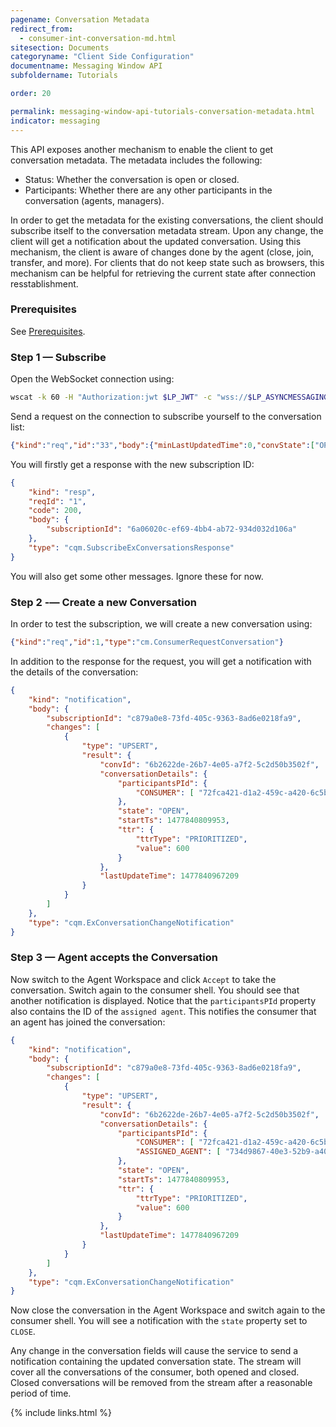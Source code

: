 ```yaml
---
pagename: Conversation Metadata
redirect_from:
  - consumer-int-conversation-md.html
sitesection: Documents
categoryname: "Client Side Configuration"
documentname: Messaging Window API
subfoldername: Tutorials

order: 20

permalink: messaging-window-api-tutorials-conversation-metadata.html
indicator: messaging
---
```


This API exposes another mechanism to enable the client to get conversation metadata. The metadata includes the following:

* Status: Whether the conversation is open or closed.
* Participants: Whether there are any other participants in the conversation (agents, managers).

In order to get the metadata for the existing conversations, the client should subscribe itself to the conversation metadata stream. Upon any change, the client will get a notification about the updated conversation. Using this mechanism, the client is aware of changes done by the agent (close, join, transfer, and more). For clients that do not keep state such as browsers, this mechanism can be helpful for retrieving the current state after connection resstablishment.

### Prerequisites

See [Prerequisites](consumer-int-get-msg.html#prerequisites).

### Step 1 — Subscribe

Open the WebSocket connection using:

```sh
wscat -k 60 -H "Authorization:jwt $LP_JWT" -c "wss://$LP_ASYNCMESSAGINGENT/ws_api/account/$LP_ACCOUNT/messaging/consumer?v=3"
```

Send a request on the connection to subscribe yourself to the conversation list:

```json
{"kind":"req","id":"33","body":{"minLastUpdatedTime":0,"convState":["OPEN","CLOSE"]},"type":"cqm.SubscribeExConversations"    }
```

You will firstly get a response with the new subscription ID:

```json
{
	"kind": "resp",
	"reqId": "1",
	"code": 200,
	"body": {
		"subscriptionId": "6a06020c-ef69-4bb4-ab72-934d032d106a"
	},
	"type": "cqm.SubscribeExConversationsResponse"
}
```

You will also get some other messages. Ignore these for now.

### Step 2 -— Create a new Conversation

In order to test the subscription, we will create a new conversation using:

```json
{"kind":"req","id":1,"type":"cm.ConsumerRequestConversation"}
```

In addition to the response for the request, you will get a notification with the details of the conversation:

```json
{
	"kind": "notification",
	"body": {
		"subscriptionId": "c879a0e8-73fd-405c-9363-8ad6e0218fa9",
		"changes": [
			{
				"type": "UPSERT",
				"result": {
					"convId": "6b2622de-26b7-4e05-a7f2-5c2d50b3502f",
					"conversationDetails": {
						"participantsPId": {
							"CONSUMER": [ "72fca421-d1a2-459c-a420-6c5b1f3e75b0" ]
						},
						"state": "OPEN",
						"startTs": 1477840809953,
						"ttr": {
							"ttrType": "PRIORITIZED",
							"value": 600
						}
					},
					"lastUpdateTime": 1477840967209
				}
			}
		]
	},
	"type": "cqm.ExConversationChangeNotification"
}
```

### Step 3 — Agent accepts the Conversation

Now switch to the Agent Workspace and click ``Accept`` to take the conversation. Switch again to the consumer shell. You should see that another notification is displayed. Notice that the ``participantsPId`` property also contains the ID of the ``assigned agent``. This notifies the consumer that an agent has joined the conversation:

```json
{
	"kind": "notification",
	"body": {
		"subscriptionId": "c879a0e8-73fd-405c-9363-8ad6e0218fa9",
		"changes": [
			{
				"type": "UPSERT",
				"result": {
					"convId": "6b2622de-26b7-4e05-a7f2-5c2d50b3502f",
					"conversationDetails": {
						"participantsPId": {
							"CONSUMER": [ "72fca421-d1a2-459c-a420-6c5b1f3e75b0" ],
							"ASSIGNED_AGENT": [	"734d9867-40e3-52b9-a401-07e877676d64" ]
						},
						"state": "OPEN",
						"startTs": 1477840809953,
						"ttr": {
							"ttrType": "PRIORITIZED",
							"value": 600
						}
					},
					"lastUpdateTime": 1477840967209
				}
			}
		]
	},
	"type": "cqm.ExConversationChangeNotification"
}
```

Now close the conversation in the Agent Workspace and switch again to the consumer shell. You will see a notification with the ``state`` property set to ``CLOSE``.

Any change in the conversation fields will cause the service to send a notification containing the updated conversation state. The stream will cover all the conversations of the consumer, both opened and closed. Closed conversations will be removed from the stream after a reasonable period of time.

{% include links.html %}
